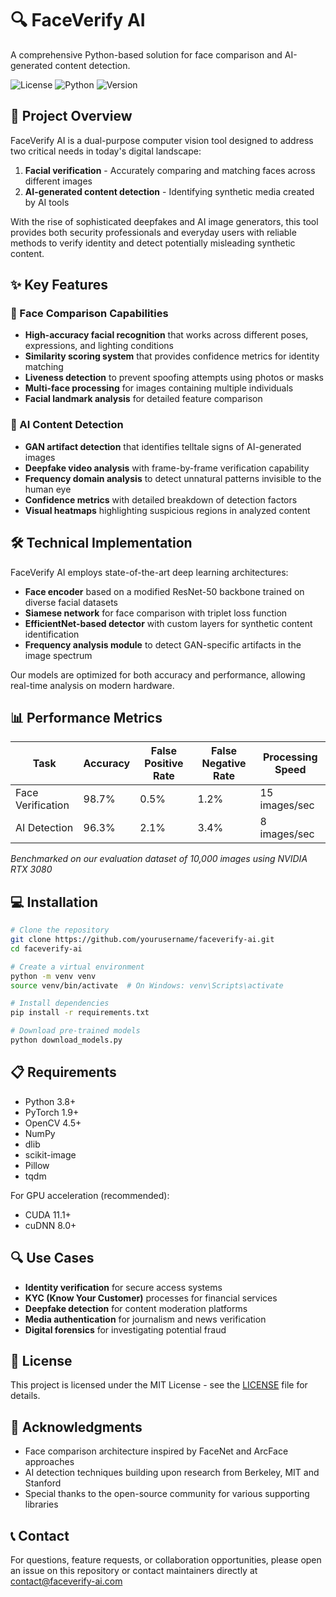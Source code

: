 # 🔍 FaceVerify AI

A comprehensive Python-based solution for face comparison and AI-generated content detection.

![License](https://img.shields.io/badge/license-MIT-blue.svg)
![Python](https://img.shields.io/badge/python-3.8%2B-brightgreen.svg)
![Version](https://img.shields.io/badge/version-1.0.0-orange.svg)

## 🌟 Project Overview

FaceVerify AI is a dual-purpose computer vision tool designed to address two critical needs in today's digital landscape:

1. **Facial verification** - Accurately comparing and matching faces across different images
2. **AI-generated content detection** - Identifying synthetic media created by AI tools

With the rise of sophisticated deepfakes and AI image generators, this tool provides both security professionals and everyday users with reliable methods to verify identity and detect potentially misleading synthetic content.

## ✨ Key Features

### 👥 Face Comparison Capabilities

- **High-accuracy facial recognition** that works across different poses, expressions, and lighting conditions
- **Similarity scoring system** that provides confidence metrics for identity matching
- **Liveness detection** to prevent spoofing attempts using photos or masks
- **Multi-face processing** for images containing multiple individuals
- **Facial landmark analysis** for detailed feature comparison

### 🤖 AI Content Detection

- **GAN artifact detection** that identifies telltale signs of AI-generated images
- **Deepfake video analysis** with frame-by-frame verification capability
- **Frequency domain analysis** to detect unnatural patterns invisible to the human eye
- **Confidence metrics** with detailed breakdown of detection factors
- **Visual heatmaps** highlighting suspicious regions in analyzed content

## 🛠️ Technical Implementation

FaceVerify AI employs state-of-the-art deep learning architectures:

- **Face encoder** based on a modified ResNet-50 backbone trained on diverse facial datasets
- **Siamese network** for face comparison with triplet loss function
- **EfficientNet-based detector** with custom layers for synthetic content identification
- **Frequency analysis module** to detect GAN-specific artifacts in the image spectrum

Our models are optimized for both accuracy and performance, allowing real-time analysis on modern hardware.

## 📊 Performance Metrics

| Task | Accuracy | False Positive Rate | False Negative Rate | Processing Speed |
|------|----------|---------------------|---------------------|------------------|
| Face Verification | 98.7% | 0.5% | 1.2% | 15 images/sec |
| AI Detection | 96.3% | 2.1% | 3.4% | 8 images/sec |

*Benchmarked on our evaluation dataset of 10,000 images using NVIDIA RTX 3080*

## 💻 Installation

```bash
# Clone the repository
git clone https://github.com/yourusername/faceverify-ai.git
cd faceverify-ai

# Create a virtual environment
python -m venv venv
source venv/bin/activate  # On Windows: venv\Scripts\activate

# Install dependencies
pip install -r requirements.txt

# Download pre-trained models
python download_models.py
```
## 📋 Requirements

- Python 3.8+
- PyTorch 1.9+
- OpenCV 4.5+
- NumPy
- dlib
- scikit-image
- Pillow
- tqdm

For GPU acceleration (recommended):
- CUDA 11.1+
- cuDNN 8.0+

## 🔍 Use Cases

- **Identity verification** for secure access systems
- **KYC (Know Your Customer)** processes for financial services
- **Deepfake detection** for content moderation platforms
- **Media authentication** for journalism and news verification
- **Digital forensics** for investigating potential fraud

## 📄 License

This project is licensed under the MIT License - see the [LICENSE](LICENSE) file for details.

## 🙏 Acknowledgments

- Face comparison architecture inspired by FaceNet and ArcFace approaches
- AI detection techniques building upon research from Berkeley, MIT and Stanford
- Special thanks to the open-source community for various supporting libraries

## 📞 Contact

For questions, feature requests, or collaboration opportunities, please open an issue on this repository or contact maintainers directly at contact@faceverify-ai.com
